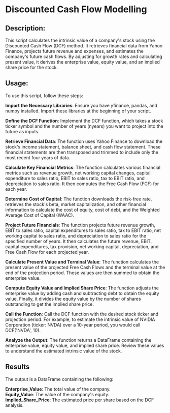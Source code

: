 
# Discounted Cash Flow Modelling

## Description:
This script calculates the intrinsic value of a company's stock using the Discounted Cash Flow (DCF) method. It retrieves financial data from Yahoo Finance, projects future revenue and expenses, and estimates the company's future cash flows. By adjusting for growth rates and calculating present value, it derives the enterprise value, equity value, and an implied share price for the stock.

## Usage:

To use this script, follow these steps:

**Import the Necessary Libraries**: Ensure you have yfinance, pandas, and numpy installed. Import these libraries at the beginning of your script.

**Define the DCF Function**: Implement the DCF function, which takes a stock ticker symbol and the number of years (nyears) you want to project into the future as inputs.

**Retrieve Financial Data**: The function uses Yahoo Finance to download the stock's income statement, balance sheet, and cash flow statement. These financial statements are then transposed and trimmed to include only the most recent four years of data.

**Calculate Key Financial Metrics**: The function calculates various financial metrics such as revenue growth, net working capital changes, capital expenditure to sales ratio, EBIT to sales ratio, tax to EBIT ratio, and depreciation to sales ratio. It then computes the Free Cash Flow (FCF) for each year.

**Determine Cost of Capital**: The function downloads the risk-free rate, retrieves the stock's beta, market capitalization, and other financial information to calculate the cost of equity, cost of debt, and the Weighted Average Cost of Capital (WAAC).

**Project Future Financials**: The function projects future revenue growth, EBIT to sales ratio, capital expenditures to sales ratio, tax to EBIT ratio, net working capital to sales ratio, and depreciation to sales ratio for the specified number of years. It then calculates the future revenue, EBIT, capital expenditures, tax provision, net working capital, depreciation, and Free Cash Flow for each projected year.

**Calculate Present Value and Terminal Value**: The function calculates the present value of the projected Free Cash Flows and the terminal value at the end of the projection period. These values are then summed to obtain the enterprise value.

**Compute Equity Value and Implied Share Price**: The function adjusts the enterprise value by adding cash and subtracting debt to obtain the equity value. Finally, it divides the equity value by the number of shares outstanding to get the implied share price.

**Call the Function**: Call the DCF function with the desired stock ticker and projection period. For example, to estimate the intrinsic value of NVIDIA Corporation (ticker: NVDA) over a 10-year period, you would call DCF('NVDA', 10).

**Analyze the Output**: The function returns a DataFrame containing the enterprise value, equity value, and implied share price. Review these values to understand the estimated intrinsic value of the stock.

## Results
The output is a DataFrame containing the following:

**Enterprise_Value**: The total value of the company.\
**Equity_Value**: The value of the company's equity.\
**Implied_Share_Price**: The estimated price per share based on the DCF analysis.